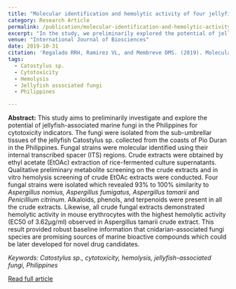 ```yaml
---
title: "Molecular identification and hemolytic activity of four jellyfish-associated marine fungi from Cagbatano Bay, Pio Duran, Philippines"
category: Research Article
permalink: /publication/molecular-identification-and-hemolytic-activity-of-four-jellyfish-associated-marine-fungi 
excerpt: "In the study, we preliminarily explored the potential of jellyfish-associated marine fungi for cytotoxicity indicators. Specifically, we investigated the presence of jellyfish-associated fungi and its presumptive cytotox potential for mouse erythrocyte hemolysis. Our findings showed promising results that these fungi could be a source of marine bioactive compounds for drug development. I'm happy to add that this paper is a product of my undergraduate thesis and is my very first scientific publication!"
venue: "International Journal of Biosciences"
date: 2019-10-31
citation: 'Regalado RRH, Ramirez VL, and Membreve DMS. (2019). Molecular identification and hemolytic activity of four jellyfish-associated marine fungi from Cagbatano Bay, Pio Duran, Philippines. International Journal of Biosciences 15(4), 531-538. <a href="http://dx.doi.org/10.12692/ijb/15.4.531-538">doi:10.12692/ijb/15.4.531-538</a>'
tags:
  - Catostylus sp.
  - Cytotoxicity
  - Hemolysis
  - Jellyfish associated fungi
  - Philippines

---
```


<b>Abstract:</b> This study aims to preliminarily investigate and explore the potential of jellyfish-associated marine fungi in the
Philippines for cytotoxicity indicators. The fungi were isolated from the sub-umbrellar tissues of the jellyfish
Catostylus sp. collected from the coasts of Pio Duran in the Philippines. Fungal strains were molecular identified
using their internal transcribed spacer (ITS) regions. Crude extracts were obtained by ethyl acetate (EtOAc)
extraction of rice-fermented culture supernatants. Qualitative preliminary metabolite screening on the crude
extracts and in vitro hemolysis screening of crude EtOAc extracts were conducted. Four fungal strains were
isolated which revealed 93% to 100% similarity to <i>Aspergillus nomius, Aspergillus fumigatus, Aspergillus
tamarii</i> and <i>Penicillium citrinum</i>. Alkaloids, phenols, and terpenoids were present in all the crude extracts.
Likewise, all crude fungal extracts demonstrated hemolytic activity in mouse erythrocytes with the highest
hemolytic activity (EC50 of 3.62μg/ml) observed in Aspergillus tamarii crude extract. This result provided robust
baseline information that cnidarian-associated fungi species are promising sources of marine bioactive
compounds which could be later developed for novel drug candidates.<br>

<i>Keywords: Catostylus sp., cytotoxicity, hemolysis, jellyfish-associated fungi, Philippines</i><br>

<a href="http://rhregalado.github.io/files/Regalado2019.pdf">Read full article</a><br>
